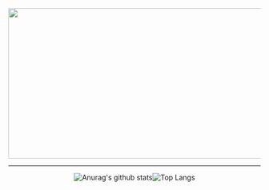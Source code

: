 <a href="https://github.com/devxb/gitanimals">
<img
  src="https://render.gitanimals.org/farms/1m1nkim"
  width="600"
  height="300"
/>
</a>
<hr>
<div style="display: flex; justify-content: center; align-items: center;">
    <img src="https://github-readme-stats.vercel.app/api?username=1m1nkim&show_icons=true&theme=tokyonight" alt="Anurag's github stats" />
    <img src="https://github-readme-stats.vercel.app/api/top-langs/?username=1m1nkim&layout=compact&theme=dracula" alt="Top Langs" />
</div>


